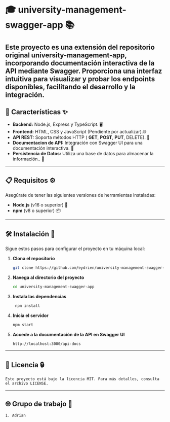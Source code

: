# 🎓 **university-management-swagger-app** 📚

Este proyecto es una extensión del repositorio original university-management-app, incorporando documentación interactiva de la API mediante Swagger. 
Proporciona una interfaz intuitiva para visualizar y probar los endpoints disponibles, facilitando el desarrollo y la integración.
---

## 🔧 **Características** ✨

- **Backend:** Node.js, Express y TypeScript. 🖥️
- **Frontend:** HTML, CSS y JavaScript (Pendiente por actualizar).🌐 
- **API REST:** Soporta métodos HTTP ( **GET**,  **POST**,  **PUT**, DELETE). 🔄
- **Documentacion de API:** Integración con Swagger UI para una documentación interactiva. 📄
- **Persistencia de Datos:**  Utiliza una base de datos para almacenar la información.. 💾

---

## 📋 **Requisitos** ⚙️

Asegúrate de tener las siguientes versiones de herramientas instaladas:

- **Node.js** (v16 o superior) 🔑
- **npm** (v8 o superior) 📦

---

## 🛠️ **Instalación** 🚀

Sigue estos pasos para configurar el proyecto en tu máquina local:

1. **Clona el repositorio**
   ```bash
   git clone https://github.com/eydrien/university-management-swagger-app.git

2. **Navega al directorio del proyecto**
   ```bash
   cd university-management-swagger-app

3. **Instala las dependencias**
   ```bash
    npm install
   
4. **Inicia el servidor**
    ```bash
    npm start

4. **Accede a la documentación de la API en Swagger UI**
    ```bash
    http://localhost:3000/api-docs

---


## **📄 Licencia 🔒**
    Este proyecto está bajo la licencia MIT. Para más detalles, consulta el archivo LICENSE.

---
## **🌐 Grupo de trabajo 📱**
    1. Adrian 
